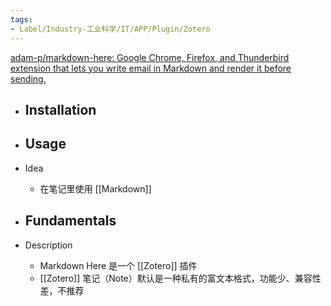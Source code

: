```yaml
---
tags:
- Label/Industry-工业科学/IT/APP/Plugin/Zotero
---
```


[adam-p/markdown-here: Google Chrome, Firefox, and Thunderbird extension that lets you write email in Markdown and render it before sending.](https://github.com/adam-p/markdown-here)

- Installation
    - 

- Usage
    - 

- Idea
    - 在笔记里使用 [[Markdown]]

- Fundamentals
    - 

- Description
    - Markdown Here 是一个 [[Zotero]] 插件
    - [[Zotero]] 笔记（Note）默认是一种私有的富文本格式，功能少、兼容性差，不推荐
